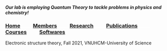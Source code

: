 **_Our lab is employing Quantum Theory to tackle problems in physics and chemistry!_**

### [Home](index.md)<img src="test_space.png" width="40" height="1">[Members](members.md)<img src="test_space.png" width="40" height="1">[Research](research.md)<img src="test_space.png" width="40" height="1">[Publications](Publications)<img src="test_space.png" width="40" height="1">[**Courses**](Courses)<img src="test_space.png" width="40" height="1">[Softwares](softwares.md)
  
Electronic structure theory, Fall 2021, VNUHCM-University of Science

